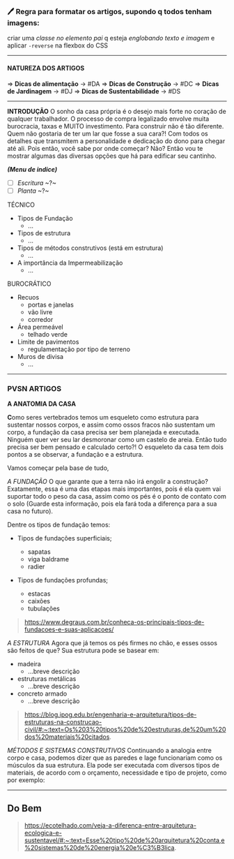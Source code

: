### :pen: Regra para **formatar os artigos**, supondo q todos tenham imagens:
criar uma *classe no elemento pai* q esteja *englobando texto e imagem* e aplicar ```-reverse``` na flexbox do CSS
 
---

#### NATUREZA DOS ARTIGOS

  => **Dicas de alimentação** -> #DA
  => **Dicas de Construção** -> #DC
  => **Dicas de Jardinagem** -> #DJ
  => **Dicas de Sustentabilidade** -> #DS

---

**INTRODUÇÃO**
O sonho da casa própria é o desejo mais forte no coração de qualquer trabalhador. 
O processo de compra legalizado envolve muita burocracia, taxas e MUITO investimento. Para construir não é tão diferente. 
Quem não gostaria de ter um lar que fosse a sua cara?! Com todos os detalhes que transmitem a personalidade e dedicação do dono para chegar até ali.
Pois então, você sabe por onde começar? Não?
Então vou te mostrar algumas das diversas opções que há para edificar seu cantinho.

***(Menu de indice)*** 
 - [ ] *Escritura* ~?~
 - [ ] *Planta* ~?~

TÉCNICO
  - Tipos de Fundação
    - ...
  - Tipos de estrutura
    - ...
  - Tipos de métodos construtivos (está em estrutura)
    - ...
  - A importância da Impermeabilização
    - ...

BUROCRÁTICO
  - Recuos
    - portas e janelas
    - vão livre
    - corredor
  - Área permeável
    - telhado verde
  - Limite de pavimentos
    - regulamentação por tipo de terreno
  - Muros de divisa
    - ...


---

### PVSN ARTIGOS

**A ANATOMIA DA CASA**

**C**omo seres vertebrados temos um esqueleto como estrutura para sustentar nossos corpos, e assim como ossos fracos não sustentam um corpo, a fundação da casa precisa ser bem planejada e executada. Ninguém quer ver seu lar desmoronar como um castelo de areia. Então tudo precisa ser bem pensado e calculado certo?! 
O esqueleto da casa tem dois pontos a se observar, a fundação e a estrutura.

Vamos começar pela base de tudo,

*A FUNDAÇÃO*
O que garante que a terra não irá engolir a construção? Exatamente, essa é uma das etapas mais importantes, pois é ela quem vai suportar todo o peso da casa, assim como os pés é o ponto de contato com o solo (Guarde esta informação, pois ela fará toda a diferença para a sua casa no futuro).

Dentre os tipos de fundação temos:
- Tipos de fundações superficiais;
  - sapatas
  - viga baldrame
  - radier

- Tipos de fundações profundas;
  - estacas
  - caixões
  - tubulações

> https://www.degraus.com.br/conheca-os-principais-tipos-de-fundacoes-e-suas-aplicacoes/

*A ESTRUTURA*
Agora que já temos os pés firmes no chão, e esses ossos são feitos de que? Sua estrutura pode se basear em:
- madeira
  - ...breve descrição
- estruturas metálicas
  - ...breve descrição
- concreto armado
  - ...breve descrição

> https://blog.ipog.edu.br/engenharia-e-arquitetura/tipos-de-estruturas-na-construcao-civil/#:~:text=Os%203%20tipos%20de%20estruturas,de%20um%20dos%20materiais%20citados.

*MÉTODOS E SISTEMAS CONSTRUTIVOS*
Continuando a analogia entre corpo e casa, podemos dizer que as paredes e lage funcionariam como os músculos da sua estrutura.
Ela pode ser executada com diversos tipos de materiais, de acordo com o orçamento, necessidade e tipo de projeto, como por exemplo:

---
## Do Bem
>https://ecotelhado.com/veja-a-diferenca-entre-arquitetura-ecologica-e-sustentavel/#:~:text=Esse%20tipo%20de%20arquitetura%20conta,e%20sistemas%20de%20energia%20e%C3%B3lica.